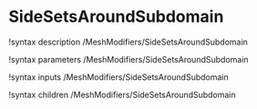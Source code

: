 <!-- MOOSE Documentation Stub: Remove this when content is added. -->

# SideSetsAroundSubdomain

!syntax description /MeshModifiers/SideSetsAroundSubdomain

!syntax parameters /MeshModifiers/SideSetsAroundSubdomain

!syntax inputs /MeshModifiers/SideSetsAroundSubdomain

!syntax children /MeshModifiers/SideSetsAroundSubdomain
